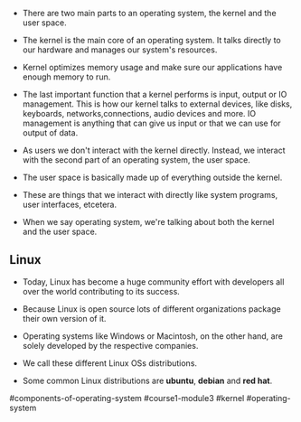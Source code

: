 - There are two main parts to an operating system, the kernel and the user space. 

- The kernel is the main core of an operating system. It talks directly to our hardware and manages our system's resources. 

- Kernel optimizes memory usage and make sure our applications have enough memory to run.

- The last important function that a kernel performs is input, output or IO management. This is how our kernel talks to external devices, like disks, keyboards, networks,connections, audio devices and more. IO management is anything that can give us input or that we can use for output of data.

- As users we don't interact with the kernel directly. Instead, we interact with the second part of an operating system, the user space. 

- The user space is basically made up of everything outside the kernel. 

- These are things that we interact with directly like system programs, user interfaces, etcetera. 

- When we say operating system, we're talking about both the kernel and the user space.

## Linux

- Today, Linux has become a huge community effort with developers all over the world contributing to its success. 

- Because Linux is open source lots of different organizations package their own version of it. 

- Operating systems like Windows or Macintosh, on the other hand, are solely developed by the respective companies. 

- We call these different Linux OSs distributions. 

- Some common Linux distributions are **ubuntu**, **debian** and **red hat**.

#components-of-operating-system #course1-module3 #kernel #operating-system